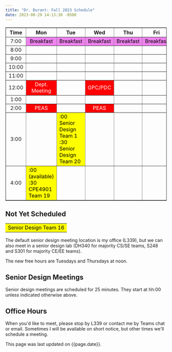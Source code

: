 ```yaml
---
title: "Dr. Durant: Fall 2023 Schedule"
date: 2023-08-29 14:13:30 -0500
---
```


<style type="text/css">
td         { text-align: center;                      }
td.am      { background-color: red;     color: white; }
td.cpe4901 { background-color: yellow;  color: black; text-align: left; }
td.lunch   { background-color: violet;  color: black; }
</style>

<div align="center">
<table border>
<tr><th>Time</th>       <th>Mon</th>                                                        <th>Tue</th>                                                                    <th>Wed</th>                        <th>Thu</th>                        <th>Fri</th>                        </tr>
<tr><td>7:00</td>       <td class="lunch">Breakfast</td>                                    <td class="lunch">Breakfast</td>                                                <td class="lunch">Breakfast</td>    <td class="lunch">Breakfast</td>    <td class="lunch">Breakfast</td>    </tr>
<tr><td>8:00</td>       <td>&nbsp;</td>                                                     <td>&nbsp;</td>                                                                 <td>&nbsp;</td>                     <td>&nbsp;</td>                     <td>&nbsp;</td>                     </tr>
<tr><td>9:00</td>       <td>&nbsp;</td>                                                     <td>&nbsp;</td>                                                                 <td>&nbsp;</td>                     <td>&nbsp;</td>                     <td>&nbsp;</td>                     </tr>
<tr><td>10:00</td>      <td>&nbsp;</td>                                                     <td>&nbsp;</td>                                                                 <td>&nbsp;</td>                     <td>&nbsp;</td>                     <td>&nbsp;</td>                     </tr>
<tr><td>11:00</td>      <td>&nbsp;</td>                                                     <td>&nbsp;</td>                                                                 <td>&nbsp;</td>                     <td>&nbsp;</td>                     <td>&nbsp;</td>                     </tr>
<tr><td>12:00</td>      <td class="am">Dept. Meeting</td>                                   <td>&nbsp;</td>                                                                 <td class="am">GPC/PDC</td>         <td>&nbsp;</td>                     <td>&nbsp;</td>                     </tr>
<tr><td>1:00</td>       <td>&nbsp;</td>                                                     <td>&nbsp;</td>                                                                 <td>&nbsp;</td>                     <td>&nbsp;</td>                     <td>&nbsp;</td>                     </tr>
<tr><td>2:00</td>       <td class="am">PEAS</td>                                            <td>&nbsp;</td>                                                                 <td class="am">PEAS</td>            <td>&nbsp;</td>                     <td>&nbsp;</td>                     </tr>
<tr><td>3:00</td>       <td>&nbsp;</td>                                                     <td class="cpe4901">:00 Senior Design Team 1<br/>:30 Senior Design Team 20</td> <td>&nbsp;</td>                     <td>&nbsp;</td>                     <td>&nbsp;</td>                     </tr>
<tr><td>4:00</td>       <td class="cpe4901">:00 (available)<br/>:30 CPE4901 Team 19</td>    <td>&nbsp;</td>                                                                 <td>&nbsp;</td>                     <td>&nbsp;</td>                     <td>&nbsp;</td>                     </tr>
</table>
</div>

## Not Yet Scheduled
<table><tr>
<td class="cpe4901">Senior Design Team 16</td>
</tr></table>

The default senior design meeting location is my office (L339), but we can also meet in a senior design lab (DH340 for majority CS/SE teams, S248 and S301 for majority CE/EE teams).

The new free hours are Tuesdays and Thursdays at noon.

## Senior Design Meetings

Senior design meetings are scheduled for 25 minutes. They start at hh:00 unless indicated otherwise above.

## Office Hours

When you'd like to meet, please stop by L339 or contact me by Teams chat or email. Sometimes I will be available on short notice, but other times we'll schedule a meeting.

This page was last updated on {{page.date}}.
